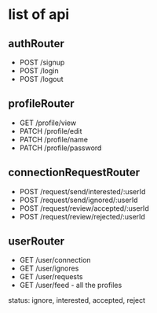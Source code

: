 # list of api

## authRouter
- POST /signup
- POST /login
- POST /logout

## profileRouter
- GET /profile/view
- PATCH /profile/edit
- PATCH /profile/name
- PATCH /profile/password

## connectionRequestRouter
- POST /request/send/interested/:userId
- POST /request/send/ignored/:userId
- POST /request/review/accepted/:userId 
- POST /request/review/rejected/:userId

## userRouter
- GET /user/connection
- GET /user/ignores 
- GET /user/requests
- GET /user/feed - all the profiles

status: ignore, interested, accepted, reject 

